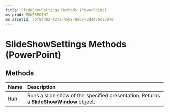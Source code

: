 ```yaml
---
title: SlideShowSettings Methods (PowerPoint)
ms.prod: POWERPOINT
ms.assetid: 70f8fd02-f27a-4508-8db7-3d4450c3597e
---
```



# SlideShowSettings Methods (PowerPoint)

## Methods



|**Name**|**Description**|
|:-----|:-----|
|[Run](slideshowsettings-run-method-powerpoint.md)|Runs a slide show of the specified presentation. Returns a  **[SlideShowWindow](slideshowwindow-object-powerpoint.md)** object.|

